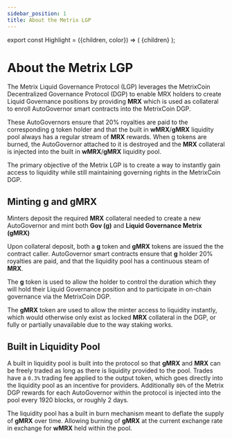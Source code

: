 ```yaml
---
sidebar_position: 1
title: About the Metrix LGP
---
```


export const Highlight = ({children, color}) => (
<span
style={{color}}>
{children}
</span>
);

# About the Metrix LGP

The Metrix Liquid Governance Protocol (LGP) leverages the MetrixCoin Decentralized Governance Protocol (DGP) to enable MRX holders to create Liquid Governance positions by providing <Highlight color="#bf96c6">**MRX**</Highlight> which is used as collateral to enroll AutoGovernor smart contracts into the MetrixCoin DGP.

These AutoGovernors ensure that 20% royalties are paid to the corresponding g token holder and that the built in <Highlight color="#bf96c6">**wMRX**</Highlight>/<Highlight color="#bf96c6">**gMRX**</Highlight> liquidity pool always has a regular stream of <Highlight color="#bf96c6">**MRX**</Highlight> rewards. When g tokens are burned, the AutoGovernor attached to it is destroyed and the <Highlight color="#bf96c6">**MRX**</Highlight> collateral is injected into the built in <Highlight color="#bf96c6">**wMRX**</Highlight>/<Highlight color="#bf96c6">**gMRX**</Highlight> liquidity pool.

The primary objective of the Metrix LGP is to create a way to instantly gain access to liquidity while still maintaining governing rights in the MetrixCoin DGP.

## Minting <Highlight color="#bf96c6">g</Highlight> and <Highlight color="#bf96c6">gMRX</Highlight>

Minters deposit the required <Highlight color="#bf96c6">**MRX**</Highlight> collateral needed to create a new AutoGovernor and mint both <Highlight color="#bf96c6">**Gov (g)**</Highlight> and <Highlight color="#bf96c6">**Liquid Governance Metrix (gMRX)**</Highlight>

Upon collateral deposit, both a <Highlight color="#bf96c6">**g**</Highlight> token and <Highlight color="#bf96c6">**gMRX**</Highlight> tokens are issued the the contract caller. AutoGovernor smart contracts ensure that <Highlight color="#bf96c6">**g**</Highlight> holder 20% royalties are paid, and that the liquidity pool has a continuous steam of <Highlight color="#bf96c6">**MRX**</Highlight>.

The <Highlight color="#bf96c6">**g**</Highlight> token is used to allow the holder to control the duration which they will hold their Liquid Governance position and to participate in on-chain governance via the MetrixCoin DGP.

The <Highlight color="#bf96c6">**gMRX**</Highlight> token are used to allow the minter access to liquidity instantly, which would otherwise only exist as locked <Highlight color="#bf96c6">**MRX**</Highlight> collateral in the DGP, or fully or partially unavailable due to the way staking works.

## Built in Liquidity Pool

A built in liquidity pool is built into the protocol so that <Highlight color="#bf96c6">**gMRX**</Highlight> and <Highlight color="#bf96c6">**MRX**</Highlight> can be freely traded as long as there is liquidity provided to the pool. Trades have a `0.3%` trading fee applied to the output token, which goes directly into the liquidity pool as an incentive for providers. Additionally `80%` of the Metrix DGP rewards for each AutoGovernor within the protocol is injected into the pool every 1920 blocks, or roughly 2 days.

The liquidity pool has a built in burn mechanism meant to deflate the supply of <Highlight color="#bf96c6">**gMRX**</Highlight> over time. Allowing burning of <Highlight color="#bf96c6">**gMRX**</Highlight> at the current exchange rate in exchange for <Highlight color="#bf96c6">**wMRX**</Highlight> held within the pool.
